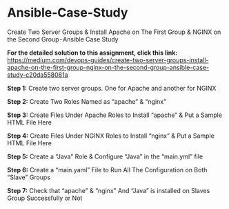 # Ansible-Case-Study
Create Two Server Groups &amp; Install Apache on The First Group &amp; NGINX on the Second Group - Ansible Case Study

**For the detailed solution to this assignment, click this link:** https://medium.com/devops-guides/create-two-server-groups-install-apache-on-the-first-group-nginx-on-the-second-group-ansible-case-study-c20da558081a

**Step 1:** Create two server groups. One for Apache and another for NGINX

**Step 2:** Create Two Roles Named as “apache” & “nginx”

**Step 3:** Create Files Under Apache Roles to Install “apache” & Put a Sample HTML File Here

**Step 4:** Create Files Under NGINX Roles to Install “nginx” & Put a Sample HTML File Here

**Step 5:** Create a “Java” Role & Configure “Java” in the “main.yml” file

**Step 6:** Create a “main.yaml” File to Run All The Configuration on Both “Slave” Groups

**Step 7:** Check that “apache” & “nginx” And “Java” is installed on Slaves Group Successfully or Not


